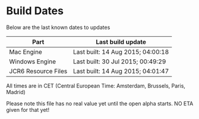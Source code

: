 # Build Dates

Below are the last known dates to updates

Part | Last build update
-----|-----
Mac Engine | Last built: 14 Aug 2015; 04:00:18
Windows Engine | Last built: 30 Jul 2015; 00:49:29
JCR6 Resource Files | Last built: 14 Aug 2015; 04:01:47
All times are in CET (Central European Time: Amsterdam, Brussels, Paris, Madrid)


Please note this file has no real value yet until the open alpha starts. NO ETA given for that yet!

